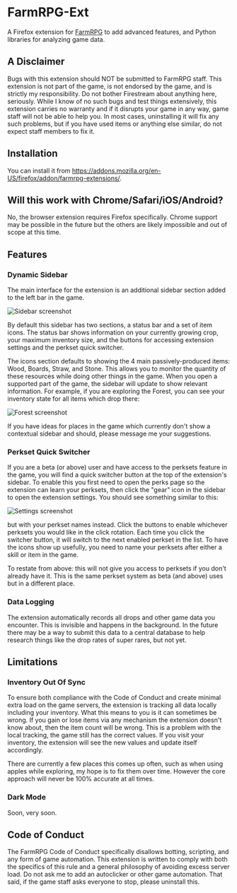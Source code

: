 # FarmRPG-Ext

A Firefox extension for [FarmRPG](https://farmrpg.com/) to add advanced features, and Python libraries for analyzing game data.

## A Disclaimer

Bugs with this extension should NOT be submitted to FarmRPG staff. This extension is not part of the game, is not endorsed by the game, and is strictly my responsibility. Do not bother Firestream about anything here, seriously. While I know of no such bugs and test things extensively, this extension carries no warranty and if it disrupts your game in any way, game staff will not be able to help you. In most cases, uninstalling it will fix any such problems, but if you have used items or anything else similar, do not expect staff members to fix it.

## Installation

You can install it from https://addons.mozilla.org/en-US/firefox/addon/farmrpg-extensions/.

## Will this work with Chrome/Safari/iOS/Android?

No, the browser extension requires Firefox specifically. Chrome support may be possible in the future but the others are likely impossible and out of scope at this time.

## Features

### Dynamic Sidebar

The main interface for the extension is an additional sidebar section added to the left bar in the game.

![Sidebar screenshot](docs/sidebar.png)

By default this sidebar has two sections, a status bar and a set of item icons. The status bar shows information on your currently growing crop, your maximum inventory size, and the buttons for accessing extension settings and the perkset quick switcher.

The icons section defaults to showing the 4 main passively-produced items: Wood, Boards, Straw, and Stone. This allows you to monitor the quantity of these resources while doing other things in the game. When you open a supported part of the game, the sidebar will update to show relevant information. For example, if you are exploring the Forest, you can see your inventory state for all items which drop there:

![Forest screenshot](docs/forest.png)

If you have ideas for places in the game which currently don't show a contextual sidebar and should, please message me your suggestions.

### Perkset Quick Switcher

If you are a beta (or above) user and have access to the perksets feature in the game, you will find a quick switcher button at the top of the extension's sidebar. To enable this you first need to open the perks page so the extension can learn your perksets, then click the "gear" icon in the sidebar to open the extension settings. You should see something similar to this:

![Settings screenshot](docs/settings.png)

but with your perkset names instead. Click the buttons to enable whichever perksets you would like in the click rotation. Each time you click the switcher button, it will switch to the next enabled perkset in the list. To have the icons show up usefully, you need to name your perksets after either a skill or item in the game.

To restate from above: this will not give you access to perksets if you don't already have it. This is the same perkset system as beta (and above) uses but in a different place.

### Data Logging

The extension automatically records all drops and other game data you encounter. This is invisible and happens in the background. In the future there may be a way to submit this data to a central database to help research things like the drop rates of super rares, but not yet.

## Limitations

### Inventory Out Of Sync

To ensure both compliance with the Code of Conduct and create minimal extra load on the game servers, the extension is tracking all data locally including your inventory. What this means to you is it can sometimes be wrong. If you gain or lose items via any mechanism the extension doesn't know about, then the item count will be wrong. This is a problem with the local tracking, the game still has the correct values. If you visit your inventory, the extension will see the new values and update itself accordingly.

There are currently a few places this comes up often, such as when using apples while exploring, my hope is to fix them over time. However the core approach will never be 100% accurate at all times.

### Dark Mode

Soon, very soon.

## Code of Conduct

The FarmRPG Code of Conduct specifically disallows botting, scripting, and any form of game automation. This extension is written to comply with both the specifics of this rule and a general philosophy of avoiding excess server load. Do not ask me to add an autoclicker or other game automation. That said, if the game staff asks everyone to stop, please uninstall this.
